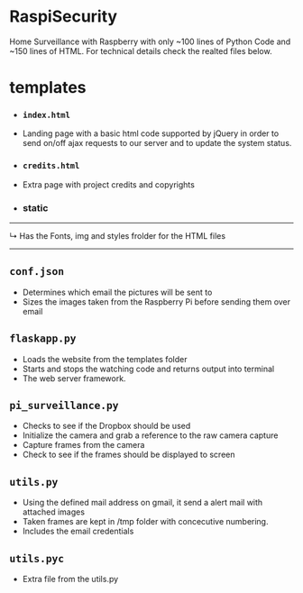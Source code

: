 # RaspiSecurity
Home Surveillance with Raspberry with only ~100 lines of Python Code and ~150 lines of HTML.
For technical details check the realted files below.

# templates 
- ### ```index.html```
- Landing page with a basic html code supported by jQuery in order to send on/off ajax requests to our server and to update the system status.
- ### ```credits.html```
- Extra page with project credits and copyrights
- ### static
***
↳ Has the Fonts, img and styles frolder for the HTML files
***

## ```conf.json```
- Determines which email the pictures will be sent to
- Sizes the images taken from the Raspberry Pi before sending them over email

## ```flaskapp.py```
- Loads the website from the templates folder
- Starts and stops the watching code and returns output into terminal
- The web server framework.

## ```pi_surveillance.py```
- Checks to see if the Dropbox should be used
- Initialize the camera and grab a reference to the raw camera capture
- Capture frames from the camera
- Check to see if the frames should be displayed to screen

## ```utils.py```
- Using the defined mail address on gmail, it send a alert mail with attached images
- Taken frames are kept in /tmp folder with concecutive numbering. 
- Includes the email credentials

## ```utils.pyc```
- Extra file from the utils.py
